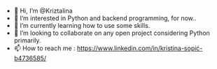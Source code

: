 - 👋 Hi, I’m @Kriztalina
- 👀 I’m interested in Python and backend programming, for now..
- 🌱 I’m currently learning how to use some skills.
- 💞️ I’m looking to collaborate on any open project considering Python primarily.
- 📫 How to reach me : https://www.linkedin.com/in/kristina-sopić-b4736585/

<!---
Kriztalina/Kriztalina is a ✨ special ✨ repository because its `README.md` (this file) appears on your GitHub profile.
You can click the Preview link to take a look at your changes.
--->
